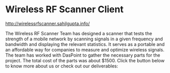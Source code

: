 # Wireless RF Scanner Client

http://wirelessrfscanner.sahilgupta.info/

The Wireless RF Scanner Team has designed a scanner that tests the strength of a mobile network by scanning signals in a given frequency and bandwidth and displaying the relevant statistics. It serves as a portable and an affordable way for companies to measure and optimize wireless signals. The team has worked with DasPoint to gather the necessary parts for the project. The total cost of the parts was about $1500. Click the button below to know more about us or check out our deliverables:
